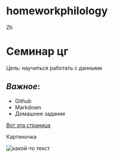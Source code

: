 # homeworkphilology
Zh

# Семинар цг
Цель: научиться работать с данными
## _Важное_:
* Github
* Markdown
* Домашнее задание

[Вот эта страница](http://wiki.cs.hse.ru/Цифровая_грамотность_(филология))

Картиночка

![какой-то текст](https://yandex.ru/images/touch/search?pos=11&img_url=https%3A%2F%2Fstatic.zerochan.net%2FFrance.full.1526651.jpg&text=%D1%84%D1%80%D0%B0%D0%BD%D1%86%D0%B8%D1%8F+%D1%85%D0%B5%D1%82%D0%B0%D0%BB%D0%B8%D1%8F+&rpt=simage)
